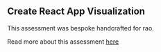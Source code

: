 ## Create React App Visualization

This assessment was bespoke handcrafted for rao.

Read more about this assessment [here](https://react.eogresources.com)
